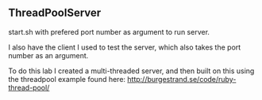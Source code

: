 ThreadPoolServer
----------------

start.sh with prefered port number as argument to run server.

I also have the client I used to test the server, which also takes the port number as an argument. 

To do this lab I created a multi-threaded server, and then built on this using the threadpool example found here: 
http://burgestrand.se/code/ruby-thread-pool/


